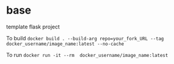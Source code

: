 # base
template flask project

To build
```docker build . --build-arg repo=your_fork_URL --tag docker_username/image_name:latest --no-cache```

To run
```docker run -it --rm  docker_username/image_name:latest```